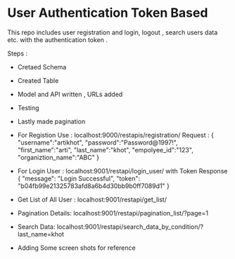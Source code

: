 # User Authentication Token Based
This repo includes user registration and login, logout , search users data etc. with the authentication token .

Steps :
- Cretaed Schema
- Created Table 
- Model and API written , URLs added 
- Testing 
- Lastly made pagination


- For Registion Use : localhost:9000/restapis/registration/
Request :
{
  "username":"artikhot",
  "password":"Password@1997!",
  "first_name":"arti",
  "last_name":"khot",
  "empolyee_id":"123",
  "organiztion_name":"ABC"
}

- For Login User : localhost:9001/restapi/login_user/  with Token 
Response 
  {
    "message": "Login Successful",
    "token": "b04fb99e21325783afd8a6b4d30bb9b0ff7089d1"
}


- Get List of All User : localhost:9001/restapi/get_list/

- Pagination Details: localhost:9001/restapi/pagination_list/?page=1

- Search Data: localhost:9001/restapi/search_data_by_condition/?last_name=khot


- Adding Some screen shots for reference






